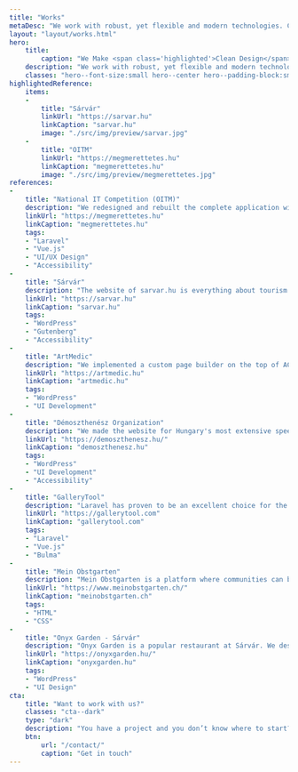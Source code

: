```yaml
---
title: "Works"
metaDesc: "We work with robust, yet flexible and modern technologies. Check out our latest works!"
layout: "layout/works.html"
hero:
    title:
        caption: "We Make <span class='highlighted'>Clean Design</span><br>and <span class='highlighted'>Modern Code</span>"
    description: "We work with robust, yet flexible and modern technologies."
    classes: "hero--font-size:small hero--center hero--padding-block:small"
highlightedReference:
    items:
    -
        title: "Sárvár"
        linkUrl: "https://sarvar.hu"
        linkCaption: "sarvar.hu"
        image: "./src/img/preview/sarvar.jpg"
    -
        title: "OITM"
        linkUrl: "https://megmerettetes.hu"
        linkCaption: "megmerettetes.hu"
        image: "./src/img/preview/megmerettetes.jpg"
references:
-
    title: "National IT Competition (OITM)"
    description: "We redesigned and rebuilt the complete application with Laravel and manage the whole competition for the 3rd year now."
    linkUrl: "https://megmerettetes.hu"
    linkCaption: "megmerettetes.hu"
    tags:
    - "Laravel"
    - "Vue.js"
    - "UI/UX Design"
    - "Accessibility"
-
    title: "Sárvár"
    description: "The website of sarvar.hu is everything about tourism. It is operated by the TDM of Sárvár to serve the goals of the city and its wellness. A modern, visual, clean design with fast performance."
    linkUrl: "https://sarvar.hu"
    linkCaption: "sarvar.hu"
    tags:
    - "WordPress"
    - "Gutenberg"
    - "Accessibility"
-
    title: "ArtMedic"
    description: "We implemented a custom page builder on the top of ACF to tackle the complexity of the variant layouts."
    linkUrl: "https://artmedic.hu"
    linkCaption: "artmedic.hu"
    tags:
    - "WordPress"
    - "UI Development"
-
    title: "Démoszthenész Organization"
    description: "We made the website for Hungary's most extensive speech therapist organization with expert search functionality and listing."
    linkUrl: "https://demoszthenesz.hu/"
    linkCaption: "demoszthenesz.hu"
    tags:
    - "WordPress"
    - "UI Development"
    - "Accessibility"
-
    title: "GalleryTool"
    description: "Laravel has proven to be an excellent choice for the GalleryTool Artwork Management Application. Manage, categorize, show, export, embed all of your artworks."
    linkUrl: "https://gallerytool.com"
    linkCaption: "gallerytool.com"
    tags:
    - "Laravel"
    - "Vue.js"
    - "Bulma"
-
    title: "Mein Obstgarten"
    description: "Mein Obstgarten is a platform where communities can buy or sell fruits, products or trees for picking. We built the new UI based on the static wireframe."
    linkUrl: "https://www.meinobstgarten.ch/"
    linkCaption: "meinobstgarten.ch"
    tags:
    - "HTML"
    - "CSS"
-
    title: "Onyx Garden - Sárvár"
    description: "Onyx Garden is a popular restaurant at Sárvár. We designed a modern website with a custom and visual reservation system where the guests can pick their table and appointment."
    linkUrl: "https://onyxgarden.hu/"
    linkCaption: "onyxgarden.hu"
    tags:
    - "WordPress"
    - "UI Design"
cta:
    title: "Want to work with us?"
    classes: "cta--dark"
    type: "dark"
    description: "You have a project and you don’t know where to start? Feel free to contact us to discuss you project’s details. Maybe we can help you."
    btn:
        url: "/contact/"
        caption: "Get in touch"
---
```

